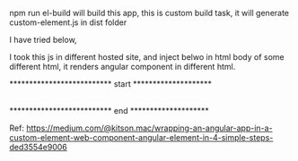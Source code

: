 npm run el-build will build this app, 
this is custom build task, it will generate custom-element.js in dist folder

I have tried below,

I took this js in different hosted site, and inject belwo in html body of some different html, it renders angular component in different html.

<body>
     ************************** start ********************<br/>

  <app-element></app-element>
  <script type="text/javascript" src="custom-element.js"></script>

  <br/>************************** end ********************  
    
   
</body>

Ref: https://medium.com/@kitson.mac/wrapping-an-angular-app-in-a-custom-element-web-component-angular-element-in-4-simple-steps-ded3554e9006 

